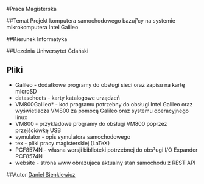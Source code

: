 #Praca Magisterska

##Temat
Projekt komputera samochodowego bazuj¹cy na systemie mikrokomputera Intel Galileo

##Kierunek
Informatyka

##Uczelnia
Uniwersytet Gdański

## Pliki
* Galileo - dodatkowe programy do obsługi sieci oraz zapisu na kartę microSD
* datascheets - karty katalogowe urządzeń
* VM800Galileo* - kod programu potrzebny do obsługi Intel Galileo oraz wyświetlacza VM800 za pomocą Galileo oraz systemu operacyjnego linux
* VM800 - przykładowe programy do obsługi VM800 poprzez przejściówkę USB
* symulator - opis symulatora samochodowego
* tex - pliki pracy magisterskiej (LaTeX)
* PCF8574N - własna wersji biblioteki potrzebnej do obs³ugi I/O Expander PCF8574N
* website - strona www obrazujaca aktualny stan samochodu z REST API

##Autor
[Daniel Sienkiewicz](mailto:daniel@sienkiewicz.ovh)